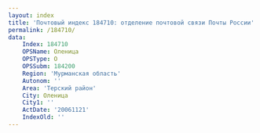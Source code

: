 ```yaml
---
layout: index
title: 'Почтовый индекс 184710: отделение почтовой связи Почты России'
permalink: /184710/
data:
    Index: 184710
    OPSName: Оленица
    OPSType: О
    OPSSubm: 184200
    Region: 'Мурманская область'
    Autonom: ''
    Area: 'Терский район'
    City: Оленица
    City1: ''
    ActDate: '20061121'
    IndexOld: ''
---
```


